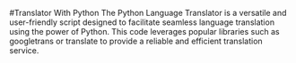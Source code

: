 #Translator With Python
The Python Language Translator is a versatile and user-friendly script designed to facilitate seamless language translation using the power of Python. This code leverages popular libraries such as googletrans or translate to provide a reliable and efficient translation service.
